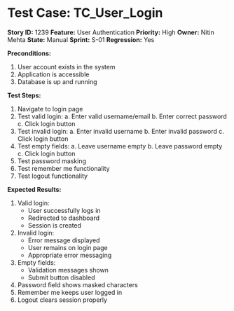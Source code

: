 # Test Case: TC_User_Login
**Story ID:** 1239
**Feature:** User Authentication
**Priority:** High
**Owner:** Nitin Mehta
**State:** Manual
**Sprint:** S-01
**Regression:** Yes

**Preconditions:**
1. User account exists in the system
2. Application is accessible
3. Database is up and running

**Test Steps:**
1. Navigate to login page
2. Test valid login:
   a. Enter valid username/email
   b. Enter correct password
   c. Click login button
3. Test invalid login:
   a. Enter invalid username
   b. Enter invalid password
   c. Click login button
4. Test empty fields:
   a. Leave username empty
   b. Leave password empty
   c. Click login button
5. Test password masking
6. Test remember me functionality
7. Test logout functionality

**Expected Results:**
1. Valid login:
   - User successfully logs in
   - Redirected to dashboard
   - Session is created
2. Invalid login:
   - Error message displayed
   - User remains on login page
   - Appropriate error messaging
3. Empty fields:
   - Validation messages shown
   - Submit button disabled
4. Password field shows masked characters
5. Remember me keeps user logged in
6. Logout clears session properly
